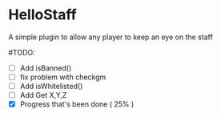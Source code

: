 # HelloStaff
A simple plugin to allow any player to keep an eye on the staff


#TODO:

* [ ] Add isBanned()
* [ ] fix problem with checkgm
* [ ] Add isWhitelisted()
* [ ] Add Get X,Y,Z
* [x]  Progress that's been done ( 25% )
